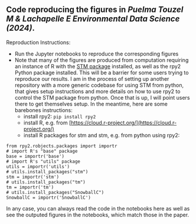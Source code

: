 ## Code reproducing the figures in _Puelma Touzel M & Lachapelle E Environmental Data Science (2024)_.

Reproduction Instructions:
* Run the Jupyter notebooks to reproduce the corresponding figures
* Note that many of the figures are produced from computation requiring an instance of R with the [STM package](https://cran.r-project.org/web/packages/stm/index.html) installed, as well as the rpy2 Python package installed. This will be a barrier for some users trying to reproduce our results. I am in the process of setting up another repository with a more generic codebase for using STM from python, that gives setup instructions and more details on how to use rpy2 to control the STM package from python. Once that is up, I will point users there to get themselves setup. In the meantime, here are some barebones instructions:
    * install rpy2: `pip install rpy2`
    * install R, e.g. from [https://cloud.r-project.org/](https://cloud.r-project.org/)
    * install R packages for stm and stm, e.g. from python using rpy2:
``` 
from rpy2.robjects.packages import importr
# import R's "base" package
base = importr('base')
# import R's "utils" package
utils = importr('utils')
# utils.install_packages("stm")
stm = importr('stm')
# utils.install_packages("tm")
tm = importr('tm')
# utils.install_packages("SnowballC")
SnowballC = importr('SnowballC')
```

In any case, you can always read the code in the notebooks here as well as see the outputed figures in the notebooks, which match those in the paper.
